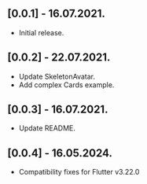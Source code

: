 ## [0.0.1] - 16.07.2021.

- Initial release.

## [0.0.2] - 22.07.2021.

- Update SkeletonAvatar.
- Add complex Cards example.

## [0.0.3] - 16.07.2021.

- Update README.

## [0.0.4] - 16.05.2024.

- Compatibility fixes for Flutter v3.22.0
